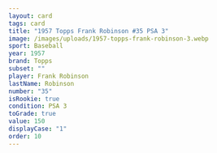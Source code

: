 ```yaml
---
layout: card
tags: card
title: "1957 Topps Frank Robinson #35 PSA 3"
image: /images/uploads/1957-topps-frank-robinson-3.webp
sport: Baseball
year: 1957
brand: Topps
subset: ""
player: Frank Robinson
lastName: Robinson
number: "35"
isRookie: true
condition: PSA 3
toGrade: true
value: 150
displayCase: "1"
order: 10
---
```

